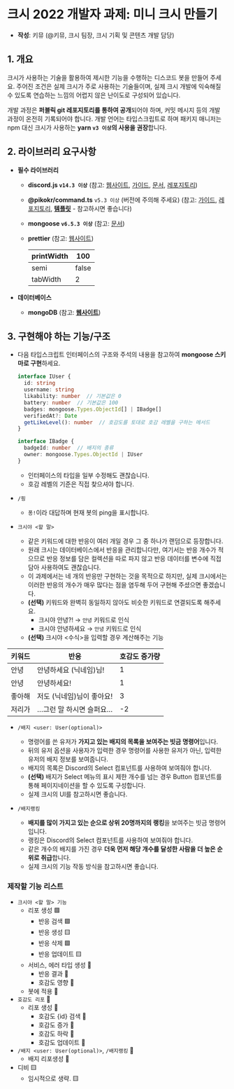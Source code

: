 # 크시 2022 개발자 과제: 미니 크시 만들기

- **작성**: 키뮤 (@키뮤, 크시 팀장, 크시 기획 및 콘텐츠 개발 담당)

## 1. 개요

크시가 사용하는 기술을 활용하여 제시한 기능을 수행하는 디스코드 봇을 만들어 주세요. 주어진 조건은 실제 크시가 주로 사용하는 기술들이며, 실제 크시 개발에 익숙해질 수 있도록 연습하는 느낌의 어렵지 않은 난이도로 구성되어 있습니다.

개발 과정은 **퍼블릭 git 레포지토리를 통하여 공개**되어야 하며, 커밋 메시지 등의 개발 과정이 온전히 기록되어야 합니다. 개발 언어는 타입스크립트로 하며 패키지 매니저는 npm 대신 크시가 사용하는 **yarn `v3 이상`의 사용을 권장**합니다.


## 2. 라이브러리 요구사항
- **필수 라이브러리**
    - **discord.js `v14.3 이상`** (참고: [웹사이트](https://discord.js.org/#/), [가이드](https://discordjs.guide/#before-you-begin), [문서](https://discord.js.org/#/docs/discord.js/main/general/welcome), [레포지토리](https://github.com/discordjs/discord.js/))
    - **@pikokr/command.ts** `v5.3 이상` (버전에 주의해 주세요) (참고: [가이드](https://cts.pikokr.dev/next/tutorial/intro), [레포지토리](https://github.com/pikokr/command.ts), [**템플릿**](https://github.com/pikokr/command.ts-v5-template) - 참고하시면 좋습니다)
    - **mongoose `v6.5.3 이상`** (참고: [문서](https://mongoosejs.com/docs/guide.html))
    - **prettier** (참고: [웹사이트](https://prettier.io/))


        | printWidth | 100 |
        | --- | --- |
        | semi | false |
        | tabWidth | 2 |

- **데이터베이스**
    - **mongoDB** (참고: **[웹사이트](https://www.mongodb.com/home)**)

## 3. 구현해야 하는 기능/구조
- 다음 타입스크립트 인터페이스의 구조와 주석의 내용을 참고하여 **mongoose 스키마로 구현**하세요.

    ```ts
    interface IUser {
      id: string
      username: string
      likability: number  // 기본값은 0
      battery: number  // 기본값은 100
      badges: mongoose.Types.ObjectId[] | IBadge[]
      verifiedAt?: Date
      getLikeLevel(): number  // 호감도를 토대로 호감 레벨을 구하는 메서드
    }
    
    interface IBadge {
      badgeId: number  // 배지의 종류
      owner: mongoose.Types.ObjectId | IUser
    }
    ```

    - 인터페이스의 타입을 일부 수정해도 괜찮습니다.
    - 호감 레벨의 기준은 직접 찾으셔야 합니다.

- `/핑`
    - `퐁!`이라 대답하며 현재 봇의 ping을 표시합니다.

- `크시야 <할 말>`
    - 같은 키워드에 대한 반응이 여러 개일 경우 그 중 하나가 랜덤으로 등장합니다.
    - 원래 크시는 데이터베이스에서 반응을 관리합니다만, 여기서는 반응 개수가 적으므로 반응 정보를 담은 컬렉션을 따로 파지 않고 반응 데이터를 변수에 직접 담아 사용하여도 괜찮습니다.
    - 이 과제에서는 네 개의 반응만 구현하는 것을 목적으로 하지만, 실제 크시에서는 이러한 반응의 개수가 매우 많다는 점을 염두해 두어 구현해 주셨으면 좋겠습니다.
    - **(선택)** 키워드와 완벽히 동일하지 않아도 비슷한 키워드로 연결되도록 해주세요.
      - 크시야 안녕?! → `안녕` 키워드로 인식
      - 크시야 안녕하세요 → `안녕` 키워드로 인식
    - **(선택)** 크시야 <수식>을 입력할 경우 계산해주는 기능


| 키워드 | 반응              | 호감도 증가량 |
|-----|-----------------|---------|
| 안녕  | 안녕하세요 (닉네임)님!   | 1       |
| 안녕  | 안녕하세요!          | 1       |
| 좋아해 | 저도 (닉네임)님이 좋아요! | 3       |
| 저리가 | …그런 말 하시면 슬퍼요…  | -2      |

- `/배지 <user: User(optional)>`
    - 명령어를 쓴 유저가 **가지고 있는 배지의 목록을 보여주는 빗금 명령어**입니다.
    - 뒤의 유저 옵션을 사용자가 입력한 경우 명령어를 사용한 유저가 아닌, 입력한 유저의 배지 정보를 보여줍니다.
    - 배지의 목록은 Discord의 Select 컴포넌트를 사용하여 보여줘야 합니다.
    - **(선택)** 배지가 Select 메뉴의 표시 제한 개수를 넘는 경우 Button 컴포넌트를 통해 페이지네이션을 할 수 있도록 구성합니다.
    - 실제 크시의 UI를 참고하시면 좋습니다.

- `/배지랭킹`
    - **배지를 많이 가지고 있는 순으로 상위 20명까지의 랭킹**을 보여주는 빗금 명령어입니다.
    - 랭킹은 Discord의 Select 컴포넌트를 사용하여 보여줘야 합니다.
    - 같은 개수의 배지를 가진 경우 **더욱 먼저 해당 개수를 달성한 사람을 더 높은 순위로 취급**합니다.
    - 실제 크시의 기능 작동 방식을 참고하시면 좋습니다.

### 제작할 기능 리스트
- `크시야 <할 말> 기능`
    - 리포 생성 🟩
        - 반응 검색 🟩
        - 반응 생성 🟨
        - 반응 삭제 🟩
        - 반응 업데이트 🟨
    - 서비스, 에러 타입 생성 🔴
        - 반응 결과 🔴
        - 호감도 영향 🔴
    - 봇에 적용 🔴
- `호감도 리포` 🔴
    - 리포 생성 🔴
        - 호감도 {id} 검색 🔴
        - 호감도 증가 🔴
        - 호감도 하락 🔴
        - 호감도 업데이트 🔴
- `/배지 <user: User(optional)>`, `/배지랭킹` 🔴
    - 배지 리포생성 🔴
- 디비 🟨
    - 임시적으로 생략. 🟨
